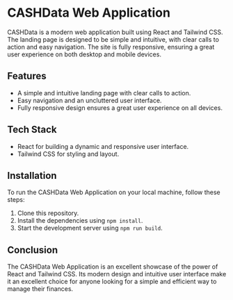# CASHData Web Application

CASHData is a modern web application built using React and Tailwind CSS. The landing page is designed to be simple and intuitive, with clear calls to action and easy navigation. The site is fully responsive, ensuring a great user experience on both desktop and mobile devices.

## Features

- A simple and intuitive landing page with clear calls to action.
- Easy navigation and an uncluttered user interface.
- Fully responsive design ensures a great user experience on all devices.

## Tech Stack

- React for building a dynamic and responsive user interface.
- Tailwind CSS for styling and layout.

## Installation

To run the CASHData Web Application on your local machine, follow these steps:

1. Clone this repository.
2. Install the dependencies using `npm install`.
3. Start the development server using `npm run build`.

## Conclusion

The CASHData Web Application is an excellent showcase of the power of React and Tailwind CSS. Its modern design and intuitive user interface make it an excellent choice for anyone looking for a simple and efficient way to manage their finances.
